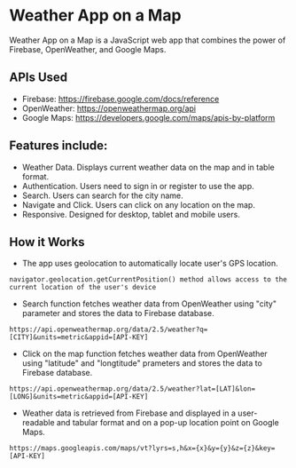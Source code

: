 # Weather App on a Map

Weather App on a Map is a JavaScript web app that combines the power of Firebase, OpenWeather, and Google Maps.

## APIs Used

- Firebase: https://firebase.google.com/docs/reference
- OpenWeather: https://openweathermap.org/api
- Google Maps: https://developers.google.com/maps/apis-by-platform

## Features include:

- Weather Data. Displays current weather data on the map and in table format.
- Authentication. Users need to sign in or register to use the app.
- Search. Users can search for the city name. 
- Navigate and Click. Users can click on any location on the map.
- Responsive. Designed for desktop, tablet and mobile users.

## How it Works

- The app uses geolocation to automatically locate user's GPS location.
```
navigator.geolocation.getCurrentPosition() method allows access to the current location of the user's device
```
- Search function fetches weather data from OpenWeather using "city" parameter and stores the data to Firebase database.
```
https://api.openweathermap.org/data/2.5/weather?q=[CITY]&units=metric&appid=[API-KEY]
```
- Click on the map function fetches weather data from OpenWeather using "latitude" and "longtitude" prameters and stores the data to Firebase database.
```
https://api.openweathermap.org/data/2.5/weather?lat=[LAT]&lon=[LONG]&units=metric&appid=[API-KEY]
```
- Weather data is retrieved from Firebase and displayed in a user-readable and tabular format and on a pop-up location point on Google Maps.
```
https://maps.googleapis.com/maps/vt?lyrs=s,h&x={x}&y={y}&z={z}&key=[API-KEY]
```